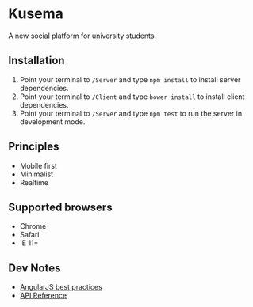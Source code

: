 # Kusema
A new social platform for university students.

## Installation
1. Point your terminal to `/Server` and type `npm install` to install server dependencies.
2. Point your terminal to `/Client` and type `bower install` to install client dependencies.
3. Point your terminal to `/Server` and type `npm test` to run the server in development mode.

## Principles
- Mobile first
- Minimalist
- Realtime

## Supported browsers
- Chrome
- Safari
- IE 11+


## Dev Notes
- [AngularJS best practices](https://github.com/mgechev/angularjs-style-guide)
- [API Reference](https://github.com/nathansherburn/kusema/wiki/API-Reference)
